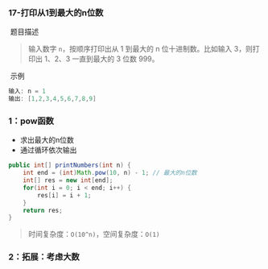 ### 17-打印从1到最大的n位数

​	题目描述

> 输入数字 `n`，按顺序打印出从 1 到最大的 n 位十进制数。比如输入 3，则打印出 1、2、3 一直到最大的 3 位数 999。

​	示例

```java
输入: n = 1
输出: [1,2,3,4,5,6,7,8,9]
```

### 1：pow函数

- 求出最大的n位数
- 通过循环依次输出

```java
public int[] printNumbers(int n) {
    int end = (int)Math.pow(10, n) - 1; // 最大的n位数
    int[] res = new int[end];
    for(int i = 0; i < end; i++) {
        res[i] = i + 1;
    }
    return res;
}
```

> 时间复杂度：`O(10^n)`，空间复杂度：`O(1)`

### 2：拓展：考虑大数

